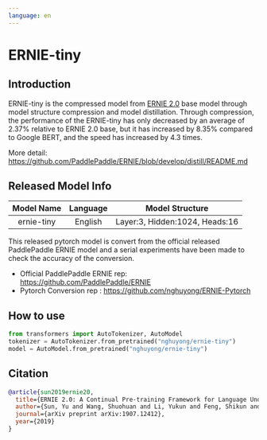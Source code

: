 ```yaml
---
language: en
---
```


# ERNIE-tiny

## Introduction
ERNIE-tiny is the compressed model from [ERNIE 2.0](../ernie-2.0-en) base model through model structure compression and model distillation.
Through compression, the performance of the ERNIE-tiny has only decreased by an average of 2.37% relative to ERNIE 2.0 base, 
but it has increased by 8.35% compared to Google BERT, and the speed has increased by 4.3 times.

More detail: https://github.com/PaddlePaddle/ERNIE/blob/develop/distill/README.md

## Released Model Info

|Model Name|Language|Model Structure|
|:---:|:---:|:---:|
|ernie-tiny| English |Layer:3, Hidden:1024, Heads:16|

This released pytorch model is convert from the official released PaddlePaddle ERNIE model and 
a serial experiments have been made to check the accuracy of the conversion.

- Official PaddlePaddle ERNIE rep: https://github.com/PaddlePaddle/ERNIE
- Pytorch Conversion rep :  https://github.com/nghuyong/ERNIE-Pytorch

## How to use
```Python
from transformers import AutoTokenizer, AutoModel
tokenizer = AutoTokenizer.from_pretrained("nghuyong/ernie-tiny")
model = AutoModel.from_pretrained("nghuyong/ernie-tiny")
```

## Citation

```bibtex
@article{sun2019ernie20,
  title={ERNIE 2.0: A Continual Pre-training Framework for Language Understanding},
  author={Sun, Yu and Wang, Shuohuan and Li, Yukun and Feng, Shikun and Tian, Hao and Wu, Hua and Wang, Haifeng},
  journal={arXiv preprint arXiv:1907.12412},
  year={2019} 
}
```
